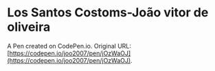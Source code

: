 # Los Santos Costoms-João vitor de oliveira 

A Pen created on CodePen.io. Original URL: [https://codepen.io/joo2007/pen/jOzWaOJ](https://codepen.io/joo2007/pen/jOzWaOJ).

